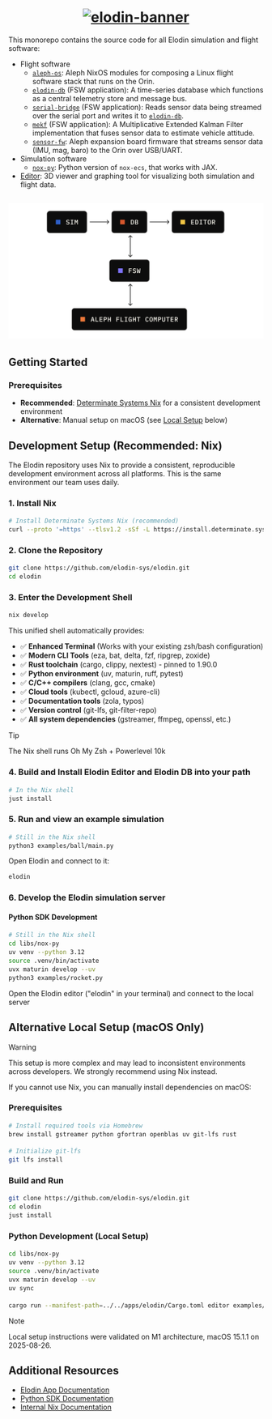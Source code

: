 <h1 align="center">
  <a href="https://www.elodin.systems/">
    <img alt="elodin-banner" src="https://assets.elodin.systems/assets/elodin-banner.png">
  </a>
</h1>

This monorepo contains the source code for all Elodin simulation and flight software:

- Flight software
  - [`aleph-os`](./images/aleph): Aleph NixOS modules for composing a Linux flight software stack that runs on the Orin.
  - [`elodin-db`](./libs/db) (FSW application): A time-series database which functions as a central telemetry store and message bus.
  - [`serial-bridge`](./fsw/serial-bridge) (FSW application): Reads sensor data being streamed over the serial port and writes it to [`elodin-db`](./libs/db).
  - [`mekf`](./fsw/mekf) (FSW application): A Multiplicative Extended Kalman Filter implementation that fuses sensor data to estimate vehicle attitude.
  - [`sensor-fw`](./fsw/sensor-fw): Aleph expansion board firmware that streams sensor data (IMU, mag, baro) to the Orin over USB/UART.
- Simulation software
  - [`nox-py`](./libs/nox-py): Python version of `nox-ecs`, that works with JAX.
- [Editor](./apps/elodin): 3D viewer and graphing tool for visualizing both simulation and flight data.

<h2 align="center">
  <a href="https://www.elodin.systems/">
    <img alt="elodin-stack" src="assets/elodin-stack.png">
  </a>
</h2>

## Getting Started

### Prerequisites
- **Recommended**: [Determinate Systems Nix](https://determinate.systems/nix-installer/) for a consistent development environment
- **Alternative**: Manual setup on macOS (see [Local Setup](#local-setup-macos-only) below)

## Development Setup (Recommended: Nix)

The Elodin repository uses Nix to provide a consistent, reproducible development environment across all platforms. This is the same environment our team uses daily.

### 1. Install Nix
```sh
# Install Determinate Systems Nix (recommended)
curl --proto '=https' --tlsv1.2 -sSf -L https://install.determinate.systems/nix | sh -s -- install
```

### 2. Clone the Repository
```sh
git clone https://github.com/elodin-sys/elodin.git
cd elodin
```

### 3. Enter the Development Shell
```sh
nix develop
```

This unified shell automatically provides:
- ✅ **Enhanced Terminal** (Works with your existing zsh/bash configuration)
- ✅ **Modern CLI Tools** (eza, bat, delta, fzf, ripgrep, zoxide)
- ✅ **Rust toolchain** (cargo, clippy, nextest) - pinned to 1.90.0
- ✅ **Python environment** (uv, maturin, ruff, pytest)
- ✅ **C/C++ compilers** (clang, gcc, cmake)
- ✅ **Cloud tools** (kubectl, gcloud, azure-cli)
- ✅ **Documentation tools** (zola, typos)
- ✅ **Version control** (git-lfs, git-filter-repo)
- ✅ **All system dependencies** (gstreamer, ffmpeg, openssl, etc.)

> [!TIP]
> The Nix shell runs Oh My Zsh + Powerlevel 10k

### 4. Build and Install Elodin Editor and Elodin DB into your path
```sh
# In the Nix shell
just install
```

### 5. Run and view an example simulation
```sh
# Still in the Nix shell
python3 examples/ball/main.py
```

Open Elodin and connect to it:
```sh
elodin
```

### 6. Develop the Elodin simulation server

#### Python SDK Development
```sh
# Still in the Nix shell
cd libs/nox-py
uv venv --python 3.12
source .venv/bin/activate
uvx maturin develop --uv
python3 examples/rocket.py
```

Open the Elodin editor ("elodin" in your terminal) and connect to the local server

## Alternative Local Setup (macOS Only)

> [!WARNING]
> This setup is more complex and may lead to inconsistent environments across developers. We strongly recommend using Nix instead.

If you cannot use Nix, you can manually install dependencies on macOS:

### Prerequisites
```sh
# Install required tools via Homebrew
brew install gstreamer python gfortran openblas uv git-lfs rust

# Initialize git-lfs
git lfs install
```

### Build and Run
```sh
git clone https://github.com/elodin-sys/elodin.git
cd elodin
just install
```

### Python Development (Local Setup)
```sh
cd libs/nox-py
uv venv --python 3.12
source .venv/bin/activate
uvx maturin develop --uv
uv sync

cargo run --manifest-path=../../apps/elodin/Cargo.toml editor examples/three-body.py
```

> [!NOTE]
> Local setup instructions were validated on M1 architecture, macOS 15.1.1 on 2025-08-26.

## Additional Resources

- [Elodin App Documentation](apps/elodin/README.md)
- [Python SDK Documentation](libs/nox-py/README.md)
- [Internal Nix Documentation](docs/internal/nix.md)
